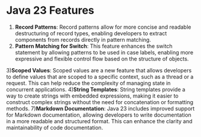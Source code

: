 # Java 23 Features

1) **Record Patterns**: Record patterns allow for more concise and readable destructuring of record types, enabling
   developers to extract components from records directly in pattern matching.
2) **Pattern Matching for Switch**: This feature enhances the switch statement by allowing patterns to be used in case
   labels, enabling more expressive and flexible control flow based on the structure of objects.

3)**Scoped Values**: Scoped values are a new feature that allows developers to define values that are scoped to a
specific context, such as a thread or a request. This can help reduce the complexity of managing state in
concurrent applications.
4)**String Templates**: String templates provide a way to create strings with embedded expressions, making it
easier to construct complex strings without the need for concatenation or formatting methods.
7)**Markdown Documentation**: Java 23 includes improved support for Markdown documentation, allowing developers to
write documentation in a more readable and structured format. This can enhance the clarity and maintainability of
code documentation.
